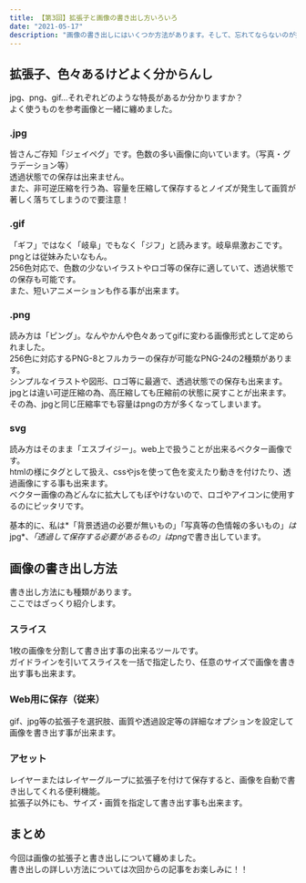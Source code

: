 ```yaml
---
title: 【第3回】拡張子と画像の書き出し方いろいろ
date: "2021-05-17"
description: "画像の書き出しにはいくつか方法があります。そして、忘れてならないのが拡張子。用途によって最適な画像を書き出せるようになろう！"
---
```


## 拡張子、色々あるけどよく分からんし
jpg、png、gif...それぞれどのような特長があるか分かりますか？<br>
よく使うものを参考画像と一緒に纏めました。

### .jpg
皆さんご存知「ジェイペグ」です。色数の多い画像に向いています。（写真・グラデーション等）<br>
透過状態での保存は出来ません。<br>
また、非可逆圧縮を行う為、容量を圧縮して保存するとノイズが発生して画質が著しく落ちてしまうので要注意！

### .gif
「ギフ」ではなく「岐阜」でもなく「ジフ」と読みます。岐阜県激おこです。pngとは従妹みたいなもん。<br>
256色対応で、色数の少ないイラストやロゴ等の保存に適していて、透過状態での保存も可能です。<br>
また、短いアニメーションも作る事が出来ます。

### .png
読み方は「ピング」。なんやかんや色々あってgifに変わる画像形式として定められました。<br>
256色に対応するPNG-8とフルカラーの保存が可能なPNG-24の2種類があります。<br>
シンプルなイラストや図形、ロゴ等に最適で、透過状態での保存も出来ます。<br>
jpgとは違い可逆圧縮の為、高圧縮しても圧縮前の状態に戻すことが出来ます。その為、jpgと同じ圧縮率でも容量はpngの方が多くなってしまいます。

### svg
読み方はそのまま「エスブイジー」。web上で扱うことが出来るベクター画像です。<br>
htmlの様にタグとして扱え、cssやjsを使って色を変えたり動きを付けたり、透過画像にする事も出来ます。<br>
ベクター画像の為どんなに拡大してもぼやけないので、ロゴやアイコンに使用するのにピッタリです。

基本的に、私は*「背景透過の必要が無いもの」「写真等の色情報の多いもの」*は*jpg*、*「透過して保存する必要があるもの」*は*png*で書き出しています。

## 画像の書き出し方法
書き出し方法にも種類があります。<br>
ここではざっくり紹介します。

### スライス
1枚の画像を分割して書き出す事の出来るツールです。<br>
ガイドラインを引いてスライスを一括で指定したり、任意のサイズで画像を書き出す事も出来ます。

### Web用に保存（従来）
gif、jpg等の拡張子を選択肢、画質や透過設定等の詳細なオプションを設定して画像を書き出す事が出来ます。<br>


### アセット
レイヤーまたはレイヤーグループに拡張子を付けて保存すると、画像を自動で書き出してくれる便利機能。<br>
拡張子以外にも、サイズ・画質を指定して書き出す事も出来ます。

## まとめ
今回は画像の拡張子と書き出しについて纏めました。<br>
書き出しの詳しい方法については次回からの記事をお楽しみに！！
